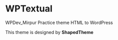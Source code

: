 # WPTextual
WPDev_Mirpur Practice theme HTML to WordPress

This theme is designed by **ShapedTheme**
